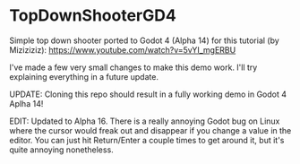 # TopDownShooterGD4
Simple top down shooter ported to Godot 4 (Alpha 14) for this tutorial (by Miziziziz): https://www.youtube.com/watch?v=5vYI_mgERBU

I've made a few very small changes to make this demo work. I'll try explaining everything in a future update. 

UPDATE: Cloning this repo should result in a fully working demo in Godot 4 Aplha 14! 

EDIT: Updated to Alpha 16. There is a really annoying Godot bug on Linux where the cursor would freak out and disappear if you change a value in the editor. You can just hit Return/Enter a couple times to get around it, but it's quite annoying nonetheless. 